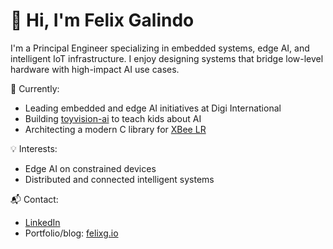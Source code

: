 # 👋 Hi, I'm Felix Galindo

I'm a Principal Engineer specializing in embedded systems, edge AI, and intelligent IoT infrastructure. I enjoy designing systems that bridge low-level hardware with high-impact AI use cases.

🔧 Currently:
- Leading embedded and edge AI initiatives at Digi International
- Building [toyvision-ai](https://github.com/felixgalindo/toyvision-ai) to teach kids about AI 
- Architecting a modern C library for [XBee LR](https://github.com/felixgalindo/xbee_c_library)

💡 Interests:
- Edge AI on constrained devices 
- Distributed and connected intelligent systems

📬 Contact:
- [LinkedIn](https://www.linkedin.com/in/felixgalindo)
- Portfolio/blog: [felixg.io](https://felixg.io)
